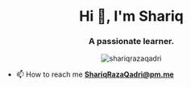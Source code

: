 <h1 align="center">Hi 👋, I'm Shariq</h1>
<h3 align="center">A passionate learner.</h3>

<p align="center"> <img src="https://komarev.com/ghpvc/?username=shariqrazaqadri&label=Profile%20views&color=0e75b6&style=flat" alt="shariqrazaqadri" /> </p>


- 📫 How to reach me **ShariqRazaQadri@pm.me**



